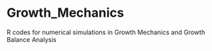 # Growth_Mechanics
R codes for numerical simulations in Growth Mechanics and Growth Balance Analysis
